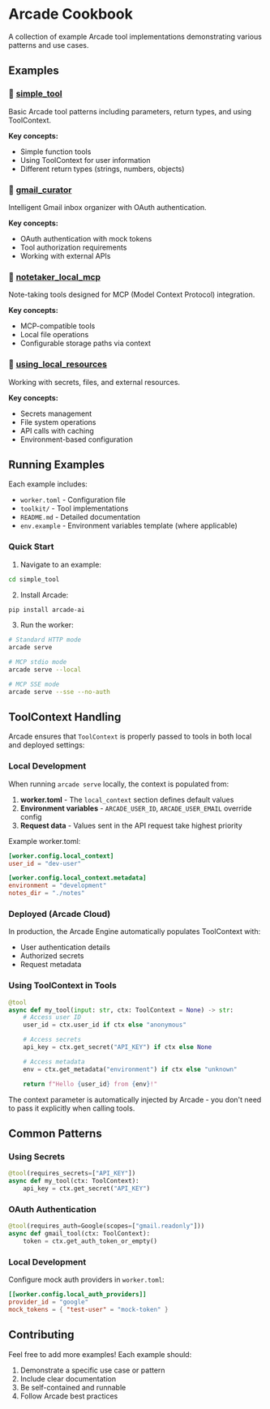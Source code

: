 # Arcade Cookbook

A collection of example Arcade tool implementations demonstrating various patterns and use cases.

## Examples

### 🔧 [simple_tool](./simple_tool/)
Basic Arcade tool patterns including parameters, return types, and using ToolContext.

**Key concepts:**
- Simple function tools
- Using ToolContext for user information
- Different return types (strings, numbers, objects)

### 📧 [gmail_curator](./gmail_curator/)
Intelligent Gmail inbox organizer with OAuth authentication.

**Key concepts:**
- OAuth authentication with mock tokens
- Tool authorization requirements
- Working with external APIs

### 📝 [notetaker_local_mcp](./notetaker_local_mcp/)
Note-taking tools designed for MCP (Model Context Protocol) integration.

**Key concepts:**
- MCP-compatible tools
- Local file operations
- Configurable storage paths via context

### 💾 [using_local_resources](./using_local_resources/)
Working with secrets, files, and external resources.

**Key concepts:**
- Secrets management
- File system operations
- API calls with caching
- Environment-based configuration

## Running Examples

Each example includes:
- `worker.toml` - Configuration file
- `toolkit/` - Tool implementations
- `README.md` - Detailed documentation
- `env.example` - Environment variables template (where applicable)

### Quick Start

1. Navigate to an example:
```bash
cd simple_tool
```

2. Install Arcade:
```bash
pip install arcade-ai
```

3. Run the worker:
```bash
# Standard HTTP mode
arcade serve

# MCP stdio mode
arcade serve --local

# MCP SSE mode
arcade serve --sse --no-auth
```

## ToolContext Handling

Arcade ensures that `ToolContext` is properly passed to tools in both local and deployed settings:

### Local Development
When running `arcade serve` locally, the context is populated from:
1. **worker.toml** - The `local_context` section defines default values
2. **Environment variables** - `ARCADE_USER_ID`, `ARCADE_USER_EMAIL` override config
3. **Request data** - Values sent in the API request take highest priority

Example worker.toml:
```toml
[worker.config.local_context]
user_id = "dev-user"

[worker.config.local_context.metadata]
environment = "development"
notes_dir = "./notes"
```

### Deployed (Arcade Cloud)
In production, the Arcade Engine automatically populates ToolContext with:
- User authentication details
- Authorized secrets
- Request metadata

### Using ToolContext in Tools
```python
@tool
async def my_tool(input: str, ctx: ToolContext = None) -> str:
    # Access user ID
    user_id = ctx.user_id if ctx else "anonymous"

    # Access secrets
    api_key = ctx.get_secret("API_KEY") if ctx else None

    # Access metadata
    env = ctx.get_metadata("environment") if ctx else "unknown"

    return f"Hello {user_id} from {env}!"
```

The context parameter is automatically injected by Arcade - you don't need to pass it explicitly when calling tools.

## Common Patterns

### Using Secrets
```python
@tool(requires_secrets=["API_KEY"])
async def my_tool(ctx: ToolContext):
    api_key = ctx.get_secret("API_KEY")
```

### OAuth Authentication
```python
@tool(requires_auth=Google(scopes=["gmail.readonly"]))
async def gmail_tool(ctx: ToolContext):
    token = ctx.get_auth_token_or_empty()
```

### Local Development
Configure mock auth providers in `worker.toml`:
```toml
[[worker.config.local_auth_providers]]
provider_id = "google"
mock_tokens = { "test-user" = "mock-token" }
```

## Contributing

Feel free to add more examples! Each example should:
1. Demonstrate a specific use case or pattern
2. Include clear documentation
3. Be self-contained and runnable
4. Follow Arcade best practices